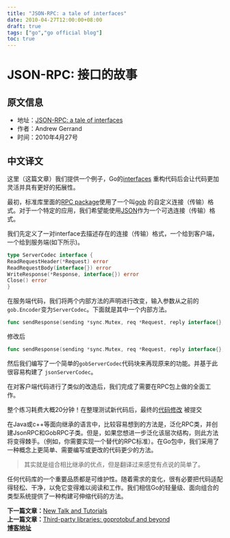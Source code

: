 ```yaml
---
title: "JSON-RPC: a tale of interfaces"
date: 2010-04-27T12:00:00+08:00
draft: true
tags: ["go","go official blog"]
toc: true
---
```


# JSON-RPC: 接口的故事

## 原文信息

* 地址：[JSON-RPC: a tale of interfaces](https://go.dev/blog/json-rpc)
* 作者：Andrew Gerrand
* 时间：2010年4月27号

## 中文译文

这里（这篇文章）我们提供一个例子，Go的[interfaces](https://go.dev/doc/effective_go.html#interfaces_and_types)
重构代码后会让代码更加灵活并具有更好的拓展性。

最初，标准库里面的[RPC package](https://go.dev/pkg/net/rpc/)使用了一个叫[gob](https://go.dev/pkg/encoding/gob/)
的自定义连接（传输）格式。对于一个特定的应用，我们希望能使用[JSON](https://go.dev/pkg/encoding/json/)作为一个可选连接（传输）格式。

我们先定义了一对interface去描述存在的连接（传输）格式，一个给到客户端，一个给到服务端(如下所示)。

```go
type ServerCodec interface {
ReadRequestHeader(*Request) error
ReadRequestBody(interface{}) error
WriteResponse(*Response, interface{}) error
Close() error
}
```

在服务端代码，我们将两个内部方法的声明进行改变，输入参数从之前的`gob.Encoder`变为`ServerCodec`。下面就是其中一个内部方法。

```go
func sendResponse(sending *sync.Mutex, req *Request, reply interface{}, enc *gob.Encoder, errmsg string)
```

修改后

```go
func sendResponse(sending *sync.Mutex, req *Request, reply interface{}, enc ServerCodec, errmsg string)
```

然后我们编写了一个简单的`gobServerCodec`代码块来再现原来的功能。并基于此很容易构建了
`jsonServerCodec`。

在对客户端代码进行了类似的改造后，我们完成了需要在RPC包上做的全面工作。

整个练习耗费大概20分钟！在整理测试新代码后，最终的[代码修改](https://github.com/golang/go/commit/dcff89057bc0e0d7cb14cf414f2df6f5fb1a41ec)
被提交

在Java或c++等面向继承的语言中，比较容易想到的方法是，泛化RPC类，并创建JsonRPC和GobRPC子类。但是，如果您想进一步泛化该层次结构，则此方法将变得棘手。（例如，你需要实现一个替代的RPC标准）。在Go包中，我们采用了一种概念上更简单、需要编写或更改的代码更少的方法。

> 其实就是组合相比继承的优点，但是翻译过来感觉有点说的简单了。

任何代码库的一个重要品质都是可维护性。随着需求的变化，很有必要把代码适配得轻松、干净，以免它变得难以阅读和工作。我们相信Go的轻量级、面向组合的类型系统提供了一种构建可伸缩代码的方法。

**下一篇文章：**[New Talk and Tutorials](https://huija.github.io/go-new-talk-and-tutorials/)\
**上一篇文章：**[Third-party libraries: goprotobuf and beyond](https://huija.github.io/go-protobuf/)\
**[博客地址](https://huija.github.io/tags/go-official-blog/)**
